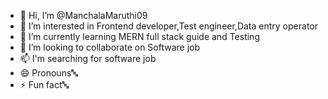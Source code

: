 - 👋 Hi, I’m @ManchalaMaruthi09
- 👀 I’m interested in Frontend developer,Test engineer,Data entry operator
- 🌱 I’m currently learning MERN full stack guide and Testing
- 💞️ I’m looking to collaborate on Software job
- 📫 I'm searching for software job
- 😄 Pronouns🔤
- ⚡ Fun fact🔤

<!---
ManchalaMaruthi09/ManchalaMaruthi09 is a ✨ special ✨ repository because its `README.md` (this file) appears on your GitHub profile.
You can click the Preview link to take a look at your changes.
--->
